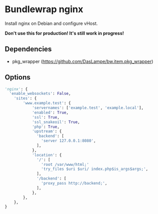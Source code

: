 # Bundlewrap nginx
Install nginx on Debian and configure vHost.

__Don't use this for production! It's still work in progress!__

## Dependencies
* pkg_wrapper (https://github.com/DasLampe/bw.item.pkg_wrapper)


## Options
```python
'nginx': {
  'enable_websockets': False,
    'sites': {
        'www.example.test': {
            'servernames': ['example.test', 'example.local'],
            'enabled': True,
            'ssl': True,
            'ssl_snakeoil': True,
            'php': True,
            'upstream': {
              'backend': [
                'server 127.0.0.1:8080',
              ],
            },
            'location': {
              '/': [
                'root /var/www/html;'
                'try_files $uri $uri/ index.php$is_args$args;',
              ],
              '/backend': [
                'proxy_pass http://backend;',
              ],
            },
        },
    },
}
```
